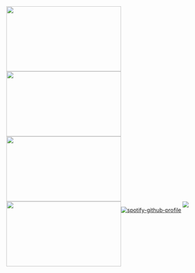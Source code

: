  <div>
<img width="300" height="170"
 src="https://assets.objkt.media/file/assets-003/QmUKT1RGiyEUWxYN24ZcfMd5pDPGAjEx41q4atyVUTjW5v/artifact" />
<img width="300" height="170" src="https://assets.objkt.media/file/assets-003/QmQmXw7hHzBtxm1EstyZxf2piVfmkxWfWMuC2zBz868c5J/artifact" />
</div> 
 
<div width="300" style = "display: flex; flex-wrap: wrap;">
<img width="300" height="170" src="https://assets.objkt.media/file/assets-003/QmRBjELNY6MeGsevJR9FBNRWRqQ928rRAUWnzF8VvCzc7U/artifact" /> 
<img width="300" height="170" src="https://media.giphy.com/media/v1.Y2lkPTc5MGI3NjExYXRpZG55b3BvY3ViMjVsZXg0cXo1N2F4ZGpnbjhueHJ0MmJwdmNveiZlcD12MV9naWZzX3NlYXJjaCZjdD1n/zTQQPJXn1j8Jy/giphy.gif" />
  
[![spotify-github-profile](https://spotify-github-profile.kittinanx.com/api/view?uid=3177echmszhxndybnf7errx7vrem&cover_image=true&theme=natemoo-re&show_offline=false&background_color=121212&interchange=true&bar_color=ffffff&bar_color_cover=false)](https://spotify-github-profile.kittinanx.com/api/view?uid=3177echmszhxndybnf7errx7vrem&redirect=true)
  
<img align="right" src="https://profile-counter.glitch.me/samiLiebre/count.svg?"  />
 
 

